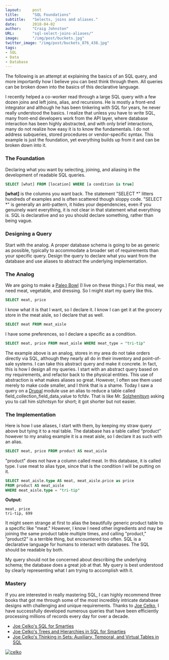 ```yaml
---
layout:     post
title:      "SQL Foundations"
subtitle:   "Selects, joins and aliases."
date:       2018-04-02
author:     "Craig Johnston"
URL:        "sql-select-joins-aliases/"
image:      "/img/post/buckets.jpg"
twitter_image: "/img/post/buckets_876_438.jpg"
tags:
- SQL
- Data
- Database
---
```



The following is an attempt at explaining the basics of an SQL query, and more importantly how I believe you can best think through them. All queries can be broken down into the basics of this declarative language.

I recently helped a co-worker read through a large SQL query with a few dozen joins and left joins, alias, and recursions. He is mostly a front-end integrator and although he has been tinkering with SQL for years, he never really understood the basics. I realize that unless you have to write SQL, many front-end developers work from the API layer, where database interaction has been highly abstracted, and with only brief interactions, many do not realize how easy it is to know the fundamentals. I do not address subqueries, stored procedures or vendor-specific syntax. This example is just the foundation, yet everything builds up from it and can be broken down into it.

###  The Foundation

Declaring what you want by selecting, joining, and aliasing in the development of readable SQL queries.

```sql
SELECT [what] FROM [location] WHERE [a condition is true]
```

**[what]** is the columns you want back. The statement "SELECT *" litters hundreds of examples and is often scattered though sloppy code. "SELECT *" is generally an anti-pattern, it hides your dependencies, even if you genuinely want everything, it is not clear in that statement what everything is. SQL is declarative and so you should declare something, rather than being vague.

### Designing a Query

Start with the analog. A proper database schema is going to be as generic as possible, typically to accommodate a broader set of requirements than your specific query. Design the query to declare what you want from the database and use aliases to abstract the underlying implementation.

### The Analog
We are going to make a [Paleo Bowl](https://www.stupideasypaleo.com/2017/03/02/bitchin-bowl-recipe/) (I live on these things.) For this meal, we need meat, vegetable, and dressing.  So I might start my query like this.

```sql
SELECT meat, price
```

I know what it is that I want, so I declare it. I know I can get it at the grocery store in the meat aisle, so I declare that as well.

```sql
SELECT meat FROM meat_aisle
```

I have some preferences, so I declare a specific as a condition.

```sql
SELECT meat, price FROM meat_aisle WHERE meat_type = "tri-tip"
```

The example above is an analog, stores in my area do not take orders directly via SQL, although they nearly all do in their inventory and point-of-sale systems. I can take this abstract query and make it concrete. In fact, this is how I design all my queries.  I start with an abstract query based on my requirements, and refactor back to the physical entities. This use of abstraction is what makes aliases so great. However, I often see them used merely to make code smaller, and I think that is a shame. Today I saw a query on a [Drupal](https://www.drupal.org/) module use an alias to reduce a table called field_collection_field_data_value to fcfdv. That is like Mr. [Solzhenitsyn](https://amzn.to/2FSgfbq) asking you to call him slzhntsyn for short; it got shorter but not easier.

### The Implementation

Here is how I use aliases, I start with them, by keeping my straw query above but tying it to a real table. The database has a table called “product” however to my analog example it is a meat aisle, so I declare it as such with an alias.


```sql
SELECT meat, price FROM product AS meat_aisle
```

"product" does not have a column called meat. In this database, it is called type. I use meat to alias type, since that is the condition I will be putting on it.

```sql
SELECT meat_aisle.type AS meat, meat_aisle.price as price
FROM product AS meat_aisle
WHERE meat_aisle.type = "tri-tip"
```

**Output:**
```plain
meat, price
tri-tip, 699
```

It might seem strange at first to alias the beautifully generic product table to a specific like "meat." However, I know I need other ingredients and may be joining the same product table multiple times, and calling "product," "product2" is a terrible thing, but encountered too often. SQL is a declarative language for humans to interact with databases. The SQL should be readable by both.

My query should not be concerned about describing the underlying schema; the database does a great job at that.  My query is best understood by clearly representing what I am trying to accomplish with it.

### Mastery

If you are interested in really mastering SQL, I can highly recommend three books that got me through some of the most incredibly intricate database designs with challenging and unique requirements. Thanks to [Joe Celko](https://amzn.to/2rs09jC), I have successfully developed numerous queries that have been efficiently processing millions of records every day for over a decade.

- [Joe Celko's SQL for Smarties](https://amzn.to/2wn5232)
- [Joe Celko's Trees and Hierarchies in SQL for Smarties](https://amzn.to/2KFBL6J)
- [Joe Celko's Thinking in Sets: Auxiliary, Temporal, and Virtual Tables in SQL](https://amzn.to/2Im8NdT)


[![celko](/images/content/celko.png)](https://amzn.to/2rs09jC)